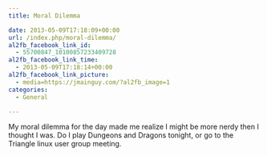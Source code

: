 ```yaml
---
title: Moral Dilemma

date: 2013-05-09T17:18:09+00:00
url: /index.php/moral-dilemma/
al2fb_facebook_link_id:
  - 55700847_10100857233409728
al2fb_facebook_link_time:
  - 2013-05-09T17:18:14+00:00
al2fb_facebook_link_picture:
  - media=https://jmainguy.com/?al2fb_image=1
categories:
  - General

---
```

My moral dilemma for the day made me realize I might be more nerdy then I thought I was. Do I play Dungeons and Dragons tonight, or go to the Triangle linux user group meeting.
